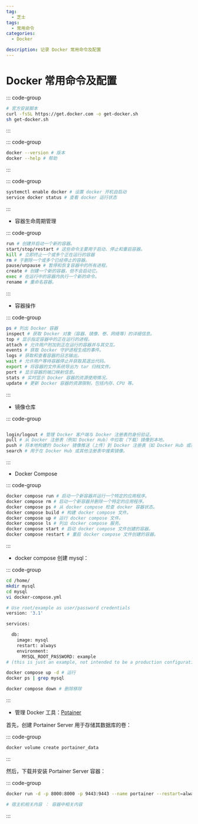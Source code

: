 ```yaml
---
tag:
  - 芝士
tags:
  - 常用命令
categories:
  - Docker

description: 记录 Docker 常用命令及配置
---
```


# Docker 常用命令及配置

::: code-group

```sh
# 官方安装脚本
curl -fsSL https://get.docker.com -o get-docker.sh
sh get-docker.sh
```

:::

::: code-group

```sh
docker --version # 版本
docker --help # 帮助
```

:::

::: code-group

```sh
systemctl enable docker # 设置 docker 开机自启动
service docker status # 查看 docker 运行状态
```

:::

- 容器生命周期管理

::: code-group

```sh
run # 创建并启动一个新的容器。
start/stop/restart # 这些命令主要用于启动、停止和重启容器。
kill # 立即终止一个或多个正在运行的容器
rm # 于删除一个或多个已经停止的容器。
pause/unpause # 暂停和恢复容器中的所有进程。
create # 创建一个新的容器，但不会启动它。
exec # 在运行中的容器内执行一个新的命令。
rename # 重命名容器。
```

:::

- 容器操作

::: code-group

```sh
ps # 列出 Docker 容器
inspect # 获取 Docker 对象（容器、镜像、卷、网络等）的详细信息。
top # 显示指定容器中的正在运行的进程。
attach # 允许用户附加到正在运行的容器并与其交互。
events # 获取 Docker 守护进程生成的事件。
logs # 获取和查看容器的日志输出。
wait # 允许用户等待容器停止并获取其退出代码。
export # 将容器的文件系统导出为 tar 归档文件。
port # 显示容器的端口映射信息。
stats # 实时显示 Docker 容器的资源使用情况。
update # 更新 Docker 容器的资源限制，包括内存、CPU 等。
```

:::

- 镜像仓库

::: code-group

```sh

login/logout # 管理 Docker 客户端与 Docker 注册表的身份验证。
pull # 从 Docker 注册表（例如 Docker Hub）中拉取（下载）镜像到本地。
push # 将本地构建的 Docker 镜像推送（上传）到 Docker 注册表（如 Docker Hub 或私有注册表）。
search # 用于在 Docker Hub 或其他注册表中搜索镜像。
```

:::

- Docker Compose

::: code-group

```sh
docker compose run # 启动一个新容器并运行一个特定的应用程序。
docker compose rm # 启动一个新容器并删除一个特定的应用程序。
docker compose ps # 从 docker compose 检查 docker 容器状态。
docker compose build # 构建 docker compose 文件。
docker compose up # 运行 docker compose 文件。
docker compose ls # 列出 docker compose 服务。
docker compose start # 启动 docker compose 文件创建的容器。
docker compose restart # 重启 docker compose 文件创建的容器。
```

:::

- docker compose 创建 mysql：

::: code-group

```sh
cd /home/
mkdir mysql
cd mysql
vi docker-compose.yml

# Use root/example as user/password credentials
version: '3.1'

services:

  db:
    image: mysql
    restart: always
    environment:
      MYSQL_ROOT_PASSWORD: example
# (this is just an example, not intended to be a production configuration)

docker compose up -d # 运行
docker ps | grep mysql

docker compose down # 删除移除
```

:::

- 管理 Docker 工具：[Potainer](https://docs.portainer.io/start/install-ce/server/docker/linux)

首先，创建 Portainer Server 用于存储其数据库的卷：

::: code-group

```sh
docker volume create portainer_data
```

:::

然后，下载并安装 Portainer Server 容器：

::: code-group

```sh
docker run -d -p 8000:8000 -p 9443:9443 --name portainer --restart=always -v /var/run/docker.sock:/var/run/docker.sock -v portainer_data:/data portainer/portainer-ce:latest

# 宿主机相关内容 ： 容器中相关内容
```

:::
